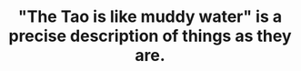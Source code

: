---
title: '"The Tao is like muddy water" is a precise description of things as they are.'
tags: daoism experience nondual
---